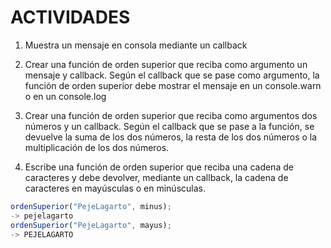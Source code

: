 # ACTIVIDADES

1. Muestra un mensaje en consola mediante un callback

2. Crear una función de orden superior que reciba como argumento un mensaje y callback. Según el callback que se pase como argumento, la función de orden superior debe mostrar el mensaje en un console.warn o en un console.log

3. Crear una función de orden superior que reciba como argumentos dos números y un callback. Según el callback que se pase a la función, se devuelve la suma de los dos números, la resta de los dos números o la multiplicación de los dos números.

4. Escribe una función de orden superior que reciba una cadena de caracteres y debe devolver, mediante un callback, la cadena de caracteres en mayúsculas o en minúsculas.

``` JavaScript
ordenSuperior("PejeLagarto", minus);
-> pejelagarto
ordenSuperior("PejeLagarto", mayus);
-> PEJELAGARTO
```